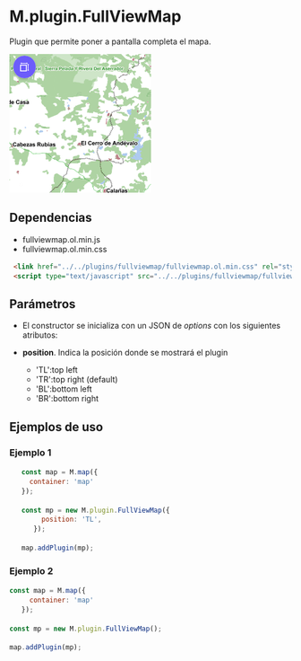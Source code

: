 # M.plugin.FullViewMap

Plugin que permite poner a pantalla completa el mapa.

![Imagen1](../img/fullViewMap_1.png)

## Dependencias

- fullviewmap.ol.min.js
- fullviewmap.ol.min.css


```html
 <link href="../../plugins/fullviewmap/fullviewmap.ol.min.css" rel="stylesheet" />
 <script type="text/javascript" src="../../plugins/fullviewmap/fullviewmap.ol.min.js"></script>
```

## Parámetros

- El constructor se inicializa con un JSON de _options_ con los siguientes atributos:

- **position**. Indica la posición donde se mostrará el plugin
    - 'TL':top left
    - 'TR':top right (default)
    - 'BL':bottom left
    - 'BR':bottom right

## Ejemplos de uso

### Ejemplo 1
```javascript
   const map = M.map({
     container: 'map'
   });

   const mp = new M.plugin.FullViewMap({
        position: 'TL',
      });

   map.addPlugin(mp);
```
### Ejemplo 2
```javascript
const map = M.map({
     container: 'map'
   });

const mp = new M.plugin.FullViewMap();

map.addPlugin(mp);
```

